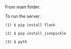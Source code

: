 
From main folder:

To run the server:

	(1) $ pip install flask

	(2) $ pip install jsonpickle

	(3) $ pyth






